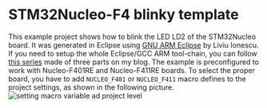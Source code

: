 # STM32Nucleo-F4 blinky template
This example project shows how to blink the LED LD2 of the STM32Nucleo board. It was generated in Eclipse using [GNU ARM Eclipse](http://gnuarmeclipse.livius.net/blog/) by Liviu Ionescu. If you need to setup the whole Eclipse/GCC ARM tool-chain, you can follow [this series](http://www.carminenoviello.com/en/2014/12/28/setting-gcceclipse-toolchain-stm32nucleo-part-1/) made of three parts on my blog.
The example is preconfigured to work with Nucleo-F401RE and Nucleo-F411RE boards. To select the proper board, you have to add `NUCLEO_F401` or `NUCLEO_F411` macro defines to the project settings, as shown in the following picture. 
![setting macro variable ad project level](http://www.carminenoviello.com/wp-content/uploads/2015/01/Schermata-2015-01-11-alle-12.18.55.png)